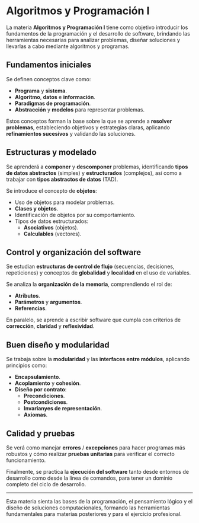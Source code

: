 # Algoritmos y Programación I

La materia **Algoritmos y Programación I** tiene como objetivo introducir los fundamentos de la programación y el desarrollo de software, brindando las herramientas necesarias para analizar problemas, diseñar soluciones y llevarlas a cabo mediante algoritmos y programas.

## Fundamentos iniciales

Se definen conceptos clave como:

- **Programa** y **sistema**.
- **Algoritmo**, **datos** e **información**.
- **Paradigmas de programación**.
- **Abstracción** y **modelos** para representar problemas.

Estos conceptos forman la base sobre la que se aprende a **resolver problemas**, estableciendo objetivos y estrategias claras, aplicando **refinamientos sucesivos** y validando las soluciones.

## Estructuras y modelado

Se aprenderá a **componer** y **descomponer** problemas, identificando **tipos de datos abstractos** (simples) y **estructurados** (complejos), así como a trabajar con **tipos abstractos de datos** (TAD).

Se introduce el concepto de **objetos**:

- Uso de objetos para modelar problemas.
- **Clases y objetos**.
- Identificación de objetos por su comportamiento.
- Tipos de datos estructurados:
  - **Asociativos** (objetos).
  - **Calculables** (vectores).

## Control y organización del software

Se estudian **estructuras de control de flujo** (secuencias, decisiones, repeticiones) y conceptos de **globalidad** y **localidad** en el uso de variables.

Se analiza la **organización de la memoria**, comprendiendo el rol de:

- **Atributos**.
- **Parámetros** y **argumentos**.
- **Referencias**.

En paralelo, se aprende a escribir software que cumpla con criterios de **corrección**, **claridad** y **reflexividad**.

## Buen diseño y modularidad

Se trabaja sobre la **modularidad** y las **interfaces entre módulos**, aplicando principios como:

- **Encapsulamiento**.
- **Acoplamiento** y **cohesión**.
- **Diseño por contrato**:
  - **Precondiciones**.
  - **Postcondiciones**.
  - **Invarianyes de representación**.
  - **Axiomas**.

## Calidad y pruebas

Se verá como manejar **errores** / **excepciones** para hacer programas más robustos y cómo realizar **pruebas unitarias** para verificar el correcto funcionamiento.

Finalmente, se practica la **ejecución del software** tanto desde entornos de desarrollo como desde la línea de comandos, para tener un dominio completo del ciclo de desarrollo.

---

Esta materia sienta las bases de la programación, el pensamiento lógico y el diseño de soluciones computacionales, formando las herramientas fundamentales para materias posteriores y para el ejercicio profesional.
